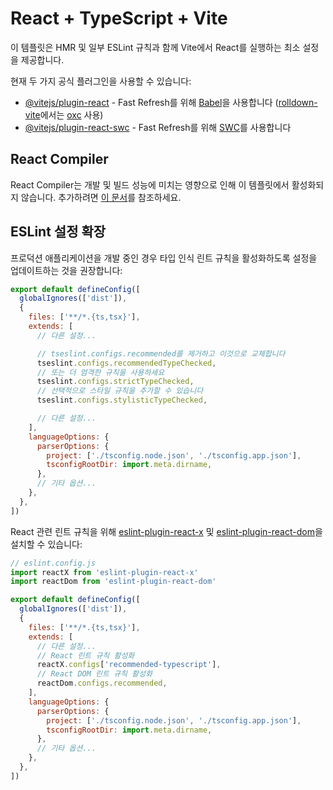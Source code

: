 # React + TypeScript + Vite

이 템플릿은 HMR 및 일부 ESLint 규칙과 함께 Vite에서 React를 실행하는 최소 설정을 제공합니다.

현재 두 가지 공식 플러그인을 사용할 수 있습니다:

- [@vitejs/plugin-react](https://github.com/vitejs/vite-plugin-react/blob/main/packages/plugin-react) - Fast Refresh를 위해 [Babel](https://babeljs.io/)을 사용합니다 ([rolldown-vite](https://vite.dev/guide/rolldown)에서는 [oxc](https://oxc.rs) 사용)
- [@vitejs/plugin-react-swc](https://github.com/vitejs/vite-plugin-react-swc) - Fast Refresh를 위해 [SWC](https://swc.rs/)를 사용합니다

## React Compiler

React Compiler는 개발 및 빌드 성능에 미치는 영향으로 인해 이 템플릿에서 활성화되지 않습니다. 추가하려면 [이 문서](https://react.dev/learn/react-compiler/installation)를 참조하세요.

## ESLint 설정 확장

프로덕션 애플리케이션을 개발 중인 경우 타입 인식 린트 규칙을 활성화하도록 설정을 업데이트하는 것을 권장합니다:

```js
export default defineConfig([
  globalIgnores(['dist']),
  {
    files: ['**/*.{ts,tsx}'],
    extends: [
      // 다른 설정...

      // tseslint.configs.recommended를 제거하고 이것으로 교체합니다
      tseslint.configs.recommendedTypeChecked,
      // 또는 더 엄격한 규칙을 사용하세요
      tseslint.configs.strictTypeChecked,
      // 선택적으로 스타일 규칙을 추가할 수 있습니다
      tseslint.configs.stylisticTypeChecked,

      // 다른 설정...
    ],
    languageOptions: {
      parserOptions: {
        project: ['./tsconfig.node.json', './tsconfig.app.json'],
        tsconfigRootDir: import.meta.dirname,
      },
      // 기타 옵션...
    },
  },
])
```

React 관련 린트 규칙을 위해 [eslint-plugin-react-x](https://github.com/Rel1cx/eslint-react/tree/main/packages/plugins/eslint-plugin-react-x) 및 [eslint-plugin-react-dom](https://github.com/Rel1cx/eslint-react/tree/main/packages/plugins/eslint-plugin-react-dom)을 설치할 수 있습니다:

```js
// eslint.config.js
import reactX from 'eslint-plugin-react-x'
import reactDom from 'eslint-plugin-react-dom'

export default defineConfig([
  globalIgnores(['dist']),
  {
    files: ['**/*.{ts,tsx}'],
    extends: [
      // 다른 설정...
      // React 린트 규칙 활성화
      reactX.configs['recommended-typescript'],
      // React DOM 린트 규칙 활성화
      reactDom.configs.recommended,
    ],
    languageOptions: {
      parserOptions: {
        project: ['./tsconfig.node.json', './tsconfig.app.json'],
        tsconfigRootDir: import.meta.dirname,
      },
      // 기타 옵션...
    },
  },
])
```
